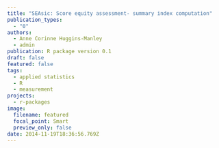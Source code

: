 ```yaml
---
title: "SEAsic: Score equity assessment- summary index computation"
publication_types:
  - "0"
authors:
  - Anne Corinne Huggins-Manley
  - admin
publication: R package version 0.1
draft: false
featured: false
tags:
  - applied statistics
  - R
  - measurement
projects:
  - r-packages
image:
  filename: featured
  focal_point: Smart
  preview_only: false
date: 2014-11-19T18:36:56.769Z
---
```

